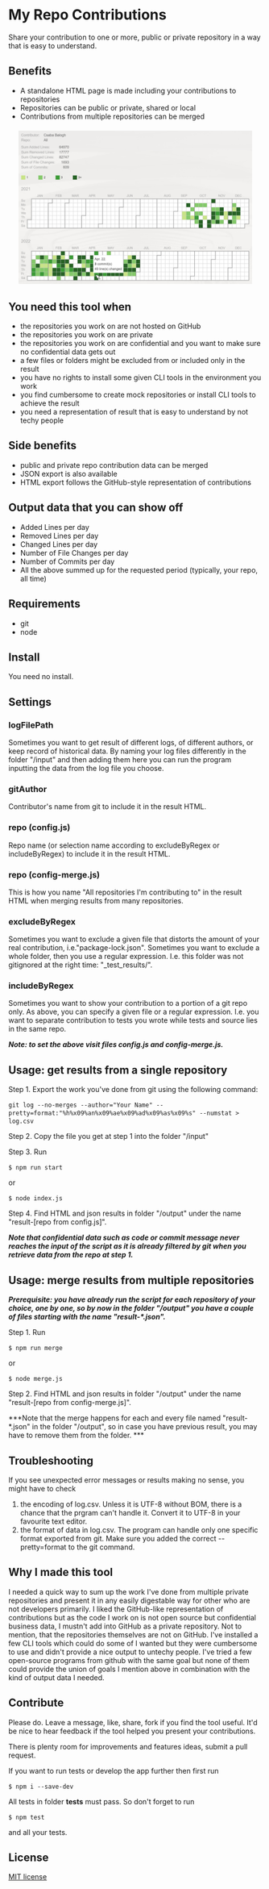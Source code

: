 # My Repo Contributions

Share your contribution to one or more, public or private repository in a way that is easy to understand.

## Benefits
- A standalone HTML page is made including your contributions to repositories
- Repositories can be public or private, shared or local
- Contributions from multiple repositories can be merged

<p style="margin: 20px" align="center">
  <img src="resources/readme-figure-1.png" />
</p>

## You need this tool when
- the repositories you work on are not hosted on GitHub
- the repositories you work on are private
- the repositories you work on are confidential and you want to make sure no confidential data gets out
- a few files or folders might be excluded from or included only in the result
- you have no rights to install some given CLI tools in the environment you work
- you find cumbersome to create mock repositories or install CLI tools to achieve the result
- you need a representation of result that is easy to understand by not techy people

## Side benefits
- public and private repo contribution data can be merged
- JSON export is also available
- HTML export follows the GitHub-style representation of contributions

## Output data that you can show off
- Added Lines per day
- Removed Lines per day
- Changed Lines per day
- Number of File Changes per day
- Number of Commits per day
- All the above summed up for the requested period (typically, your repo, all time)

## Requirements
- git
- node

## Install
You need no install.

## Settings

### logFilePath
Sometimes you want to get result of different logs, of different authors, or keep record of historical data.
By naming your log files differently in the folder "/input" and then adding them here you can run the program inputting the data from the log file you choose.

### gitAuthor
Contributor's name from git to include it in the result HTML.

### repo (config.js)
Repo name (or selection name according to excludeByRegex or includeByRegex) to include it in the result HTML.

### repo (config-merge.js)
This is how you name "All repositories I'm contributing to" in the result HTML when merging results from many repositories.

### excludeByRegex
Sometimes you want to exclude a given file that distorts the amount of your real contribution, i.e."package-lock.json".
Sometimes you want to exclude a whole folder, then you use a regular expression. I.e. this folder was not gitignored at the right time: "_test_results/".

### includeByRegex
Sometimes you want to show your contribution to a portion of a git repo only. As above, you can specify a given file or a regular expression. I.e. you want to separate contribution to tests you wrote while tests and source lies in the same repo.

***Note: to set the above visit files config.js and config-merge.js.***

## Usage: get results from a single repository
Step 1. Export the work you've done from git using the following command:  
```
git log --no-merges --author="Your Name" --pretty=format:"%h%x09%an%x09%ae%x09%ad%x09%as%x09%s" --numstat > log.csv
```

Step 2. Copy the file you get at step 1 into the folder "/input"  

Step 3. Run   
```
$ npm run start
```
or
```
$ node index.js
```

Step 4. Find HTML and json results in folder "/output" under the name "result-[repo from config.js]".

***Note that confidential data such as code or commit message never reaches the input of the script as it is already filtered by git when you retrieve data from the repo at step 1.***

## Usage: merge results from multiple repositories

***Prerequisite: you have already run the script for each repository of your choice, one by one, so by now in the folder "/output" you have a couple of files starting with the name "result-\*.json".***

Step 1. Run
```
$ npm run merge
```
or
```
$ node merge.js
```

Step 2. Find HTML and json results in folder "/output" under the name "result-[repo from config-merge.js]".

***Note that the merge happens for each and every file named "result-\*.json" in the folder "/output", so in case you have previous result, you may have to remove them from the folder. ***

## Troubleshooting
If you see unexpected error messages or results making no sense, you might have to check 
1. the encoding of log.csv. Unless it is UTF-8 without BOM, there is a chance that the prgram can't handle it. Convert it to UTF-8 in your favourite text editor.
2. the format of data in log.csv. The program can handle only one specific format exported from git. Make sure you added the correct --pretty=format to the git command.

## Why I made this tool
I needed a quick way to sum up the work I've done from multiple private repositories and present it in any easily digestable way for other who are not developers primarily.
I liked the GitHub-like representation of contributions but as the code I work on is not open source but confidential business data, I mustn't add into GitHub as a private repository. Not to mention, that the repositories themselves are not on GitHub.
I've installed a few CLI tools which could do some of I wanted but they were cumbersome to use and didn't provide a nice output to untechy people.
I've tried a few open-source programs from github with the same goal but none of them could provide the union of goals I mention above in combination with the kind of output data I needed.

## Contribute
Please do. Leave a message, like, share, fork if you find the tool useful. It'd be nice to hear feedback if the tool helped you present your contributions.

There is plenty room for improvements and features ideas, submit a pull request.

If you want to run tests or develop the app further then first run
```
$ npm i --save-dev
```

All tests in folder __tests__ must pass. So don't forget to run
```
$ npm test
```
and all your tests.

## License

[MIT license](https://opensource.org/licenses/MIT)